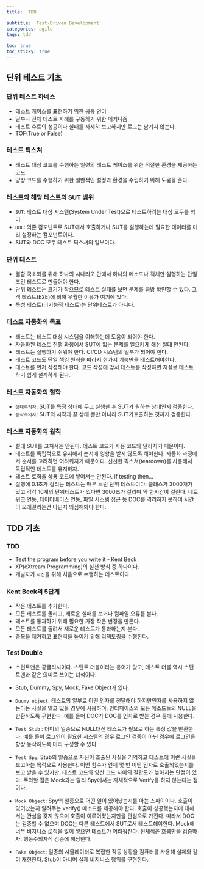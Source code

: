 ```yaml
---
title:  TDD

subtitle:  Test-Driven Development
categories: agile 
tags: tdd
 
toc: true
toc_sticky: true
---
```


  
## 단위 테스트 기초  
### 단위 테스트 하네스  
- 테스트 케이스를 표현하기 위한 공통 언어  
- 일부나 전체 테스트 사례를 구동하기 위한 메커니즘  
- 테스트 슈트의 성공이나 실패를 자세히 보고하지만 로그는 남기지 않는다.  
- TOF(True or False)  
  
### 테스트 픽스쳐  
- 테스트 대상 코드를 수행하는 일련의 테스트 케이스를 위한 적절한 환경을 제공하는 코드  
- 양상 코드를 수행하기 위한 일반적인 설정과 환경을 수립하기 위해 도움을 준다.  
  
### 테스트와 해당 테스트의 SUT 범위  
- `SUT`: 테스트 대상 시스템(System Under Test)으로 테스트하려는 대상 모두를 의미  
- `DOC`: 의존 컴포넌트로 SUT에서 호출하거나 SUT를 실행하는데 필요한 데이터를 미리 설정하는 컴포넌트이다.  
- SUT와 DOC 모두 테스트 픽스쳐의 일부이다.  
  
### 단위 테스트  
- 결함 국소화를 위해 하나의 시나리오 안에서 하나의 메소드나 객체만 실행하는 단일 조건 테스트로 만들어야 한다.  
- 단위 테스트는 크기가 작으므로 테스트 실패를 보면 문제를 금방 확인할 수 있다. 고객 테스트(E2E)에 비해 우월한 이유가 여기에 있다.  
- 특성 테스트(비기능적 테스트)는 단위테스트가 아니다.  
  
### 테스트 자동화의 목표  
- 테스트는 테스트 대상 시스템을 이해하는데 도움이 되어야 한다.  
- 자동화된 테스트 진행 과정에서 SUT에 없는 문제를 일으키게 해선 절대 안된다.  
- 테스트는 실행하기 쉬워야 한다. CI/CD 시스템의 일부가 되어야 한다.  
- 테스트 코드도 단일 책임 원칙을 따라서 한가지 기능만을 테스트해야한다.  
- 테스트를 먼저 작성해야 한다. 코드 작성에 앞서 테스트를 작성하면 저절로 테스트하기 쉽게 설계하게 된다.  
  
### 테스트 자동화의 철학  
- `상태주의자`: SUT를 특정 상태에 두고 실행한 후 SUT가 원하는 상태인지 검증한다.  
- `동작주의자`: SUT의 시작과 끝 상태 뿐만 아니라 SUT가호출하는 것까지 검증한다.  
  
### 테스트 자동화의 원칙  
- 절대 SUT를 고쳐서는 안된다. 테스트 코드가 사용 코드와 달라지기 때문이다.  
- 테스트를 독립적으로 유지해서 순서에 영향을 받지 않도록 해야한다. 자동화 과정에서 순서를 고려하면 어려워지기 때문이다. 신선한 픽스쳐(teardown)를 사용해서 독립적인 테스트를 유지하자.  
- 테스트 로직을 상용 코드에 넣어서는 안된다. if testing then...  
- 실행에 0.1초가 걸리는 테스트는 매우 느린 단위 테스트이다. 클래스가 3000개가 있고 각각 10개의 단위테스트가 있다면 3000초가 걸리며 약 한시간이 걸린다. 네트워크 연동, 데이터베이스 연동, 파일 시스템 접근 등 DOC를 격리하지 못하여 시간이 오래걸리는건 아닌지 의심해봐야 한다.  
  
## TDD 기초  
### TDD  
- Test the program before you write it - Kent Beck  
- XP(eXtream Programming)의 실천 방식 중 하나이다.  
- 개발자가 `자신`을 위해 처음으로 수행하는 테스트이다.  
  
### Kent Beck의 5단계  
- 작은 테스트를 추가한다.  
- 모든 테스트를 돌리고, 새로운 실패를 보거나 컴파일 오류를 본다.  
- 테스트를 통과하기 위해 필요한 가장 작은 변경을 만든다.  
- 모든 테스트를 돌려서 새로운 테스트가 통과하는지 본다.  
- 중복을 제거하고 표현력을 높이기 위해 리팩토링을 수행한다.  
  
### Test Double  
- 스턴트맨은 콩글리시이다. 스턴트 더블이라는 용어가 맞고, 테스트 더블 역시 스턴트맨과 같은 의미로 쓰이는 녀석이다.  
- Stub, Dummy, Spy, Mock, Fake Object가 있다.  
  
- `Duumy object`: 테스트의 일부로 어떤 인자를 전달해야 하지만인자를 사용하지 않는다는 사실을 알고 있을 경우에 사용하며, 인터페이스의 모든 메소드들의 NULL을 반환하도록 구현한다. 예를 들어 DOC가 DOC를 인자로 받는 경우 등에 사용한다.  
  
- `Test Stub` : 더미의 일종으로 NULL대신 테스트가 필요로 하는 특정 값을 반환한다. 예를 들어 로그인이 필요한 시스템의 경우 로그인 검증이 아닌 경우에 로그인을 항상 동작하도록 미리 구성할 수 있다.  
  
- `Test Spy`: Stub의 일종으로 자신이 호출된 사실을 기억하고 테스트에 이런 사실을 보고하는 목적으로 사용한다. 어떤 함수가 언제 몇 번 어떤 인자로 호출되었는지를 보고 받을 수 있지만, 테스트 코드와 양산 코드 사이의 결합도가 높아지는 단점이 있다. 주의할 점은 Mock과는 달리 Spy에서는 자체적으로 Verify를 하지 않는다는 점이다.  
  
- `Mock Object`: Spy의 일종으로 어떤 일이 있어났는지를 아는 스파이이다. 호출이 있어났는지 알려주는 verify() 메소드를 제공해야 한다. 호춣이 성공했는지에 대해서는 관심을 갖지 않으며 호출이 이루어졌는지만을 관심으로 가진다. 따라서 DOC는 검증할 수 없으며 DOC는 다른 테스트에서 SUT로서 테스트해야한다. Mock에 너무 비지니스 로직을 많이 넣으면 테스트가 어려워진다. 전체적은 흐름만을 검증하자. 행동주의자적 검증에 해당한다.  
  
- `Fake Object`: 일종의 시뮬레이터로 복잡한 작동 상황을 컴퓨터를 사용해 실제와 같이 재현한다. Stub이 아니며 실제 비지니스 행위를 구현한다.  
